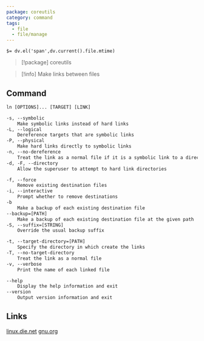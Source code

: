 ```yaml
---
package: coreutils
category: command
tags:
  - file
  - file/manage
---
```


`$= dv.el('span',dv.current().file.mtime)`
> [!package] coreutils

> [!info] Make links between files

## Command
```txt
ln [OPTIONS]... [TARGET] [LINK]

-s, --symbolic
	Make symbolic links instead of hard links
-L, --logical
	Dereference targets that are symbolic links
-P, --physical
	Make hard links directly to symbolic links
-n, --no-dereference
	Treat the link as a normal file if it is a symbolic link to a directory
-d, -F, --directory
	Allow the superuser to attempt to hard link directories

-f, --force
	Remove existing destination files
-i, --interactive
	Prompt whether to remove destinations
-b
	Make a backup of each existing destination file
--backup=[PATH]
	Make a backup of each existing destination file at the given path
-S, --suffix=[STRING]
	Override the usual backup suffix

-t, --target-directory=[PATH]
	Specify the directory in which create the links
-T, --no-target-directory
	Treat the link as a normal file
-v, --verbose
	Print the name of each linked file

--help
	Display the help information and exit 
--version
	Output version information and exit
```

## Links
[linux.die.net](https://linux.die.net/man/1/ln)
[gnu.org](https://www.gnu.org/software/coreutils/manual/html_node/ln-invocation.html#ln-invocation)
